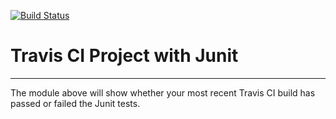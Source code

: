 [![Build Status](https://travis-ci.org/jeffreywu1996/IntelliJIntroduction.svg?branch=master)](https://travis-ci.org/jeffreywu1996/IntelliJIntroduction)
# Travis CI Project with Junit
----------
The module above will show whether your most recent Travis CI
build has passed or failed the Junit tests. 
